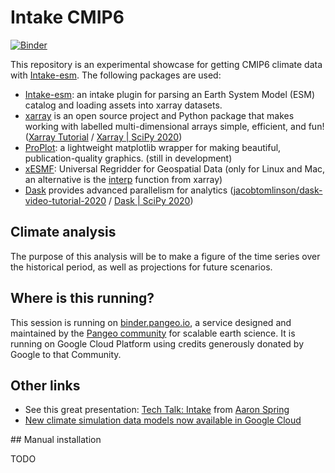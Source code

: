 # Intake CMIP6

[![Binder](https://binder.pangeo.io/badge_logo.svg)](https://binder.pangeo.io/v2/gh/mickaellalande/intake_CMIP6/main?urlpath=lab?filepath=CMIP6_global_projections.ipynb)

This repository is an experimental showcase for getting CMIP6 climate data with [Intake-esm](https://intake-esm.readthedocs.io/en/latest/).  The following packages are used:

- [Intake-esm](https://intake-esm.readthedocs.io/en/latest/): an intake plugin for parsing an Earth System Model (ESM) catalog and loading assets into xarray datasets.
- [xarray](http://xarray.pydata.org/en/stable/) is an open source project and Python package that makes working with labelled multi-dimensional arrays simple, efficient, and fun! ([Xarray Tutorial](https://xarray-contrib.github.io/xarray-tutorial/) / [Xarray | SciPy 2020](https://www.youtube.com/watch?v=mecN-Ph_-78&list=PLYx7XA2nY5Gde-6QO98KUJ9iL_WW4rgYf&index=4))
- [ProPlot](https://proplot.readthedocs.io/en/latest/): a lightweight matplotlib wrapper for making beautiful, publication-quality graphics. 
(still in development)
- [xESMF](https://xesmf.readthedocs.io/en/latest/): Universal Regridder for Geospatial Data (only for Linux and Mac, an alternative is the [interp](http://xarray.pydata.org/en/stable/interpolation.html#example) function from xarray)
- [Dask](https://dask.org/) provides advanced parallelism for analytics ([jacobtomlinson/dask-video-tutorial-2020](https://github.com/jacobtomlinson/dask-video-tutorial-2020) / [Dask | SciPy 2020](https://www.youtube.com/watch?v=EybGGLbLipI&list=PLYx7XA2nY5Gde-6QO98KUJ9iL_WW4rgYf&index=6))

## Climate analysis

The purpose of this analysis will be to make a figure of the time series over the historical period, as well as projections for future scenarios.


## Where is this running?

This session is running on [binder.pangeo.io](https://binder.pangeo.io),
a service designed and maintained by the [Pangeo community](https://pangeo.io) for scalable earth science.
It is running on Google Cloud Platform using credits generously donated by Google to that Community.


## Other links
- See this great presentation: [Tech Talk: Intake](https://www.youtube.com/watch?v=urL17kRUinE&amp;feature=youtu.be) from [Aaron Spring](https://github.com/aaronspring/pydata_python_in_big_data_in_climate_science)
- [New climate simulation data models now available in Google Cloud](https://cloud.google.com/blog/products/data-analytics/new-climate-model-data-now-google-public-datasets)

## Manual installation

TODO



